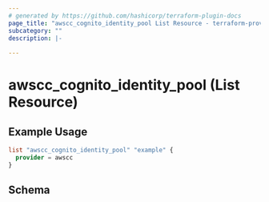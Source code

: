 ```yaml
---
# generated by https://github.com/hashicorp/terraform-plugin-docs
page_title: "awscc_cognito_identity_pool List Resource - terraform-provider-awscc"
subcategory: ""
description: |-
  
---
```


# awscc_cognito_identity_pool (List Resource)



## Example Usage

```terraform
list "awscc_cognito_identity_pool" "example" {
  provider = awscc
}
```

<!-- schema generated by tfplugindocs -->
## Schema
